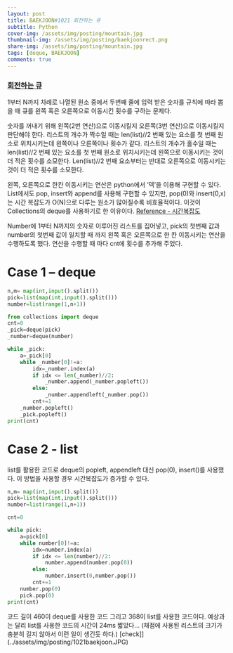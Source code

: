 ```yaml
---
layout: post
title: BAEKJOON#1021 회전하는 큐
subtitle: Python
cover-img: /assets/img/posting/mountain.jpg
thumbnail-img: /assets/img/posting/baekjoonrect.png
share-img: /assets/img/posting/mountain.jpg
tags: [deque, BAEKJOON]
comments: true
---
```


### [회전하는 큐](https://www.acmicpc.net/problem/1021)

1부터 N까지 차례로 나열된 원소 중에서 두번째 줄에 입력 받은 숫자를 규칙에 따라 뽑을 때 큐를 왼쪽 혹은 오른쪽으로 이동시킨 횟수를 구하는 문제다.

숫자를 꺼내기 위해 왼쪽(2번 연산)으로 이동시킬지 오른쪽(3번 연산)으로 이동시킬지 판단해야 한다.
리스트의 개수가 짝수일 때는 len(list)//2 번째 있는 요소를 첫 번째 원소로 위치시키는데 왼쪽이나 오른쪽이나 횟수가 같다.
리스트의 개수가 홀수일 때는 len(list)//2 번째 있는 요소를 첫 번째 원소로 위치시키는데 왼쪽으로 이동시키는 것이 더 적은 횟수를 소모한다. Len(list)//2 번째 요소부터는 반대로 오른쪽으로 이동시키는 것이 더 적은 횟수를 소모한다.

왼쪽, 오른쪽으로 한칸 이동시키는 연산은 python에서 ‘덱’을 이용해 구현할 수 있다. List에서도 pop, insert와 append를 사용해 구현할 수 있지만, pop(0)와 insert(0,x)는 시간 복잡도가 O(N)으로 다루는 원소가 많아질수록 비효율적이다. 이것이 Collections의 deque를 사용하기로 한 이유이다.
[Reference - 시간복잡도](https://www.ics.uci.edu/~pattis/ICS-33/lectures/complexitypython.txt)

Number에 1부터 N까지의 숫자로 이루어진 리스트를 집어넣고, pick의 첫번째 값과 number의 첫번째 값이 일치할 때 까지 왼쪽 혹은 오른쪽으로 한 칸 이동시키는 연산을 수행하도록 했다. 연산을 수행할 때 마다 cnt에 횟수를 추가해 주었다.

# Case 1 – deque

```python
n,m= map(int,input().split())
pick=list(map(int,input().split()))
number=list(range(1,n+1))

from collections import deque
cnt=0
_pick=deque(pick)
_number=deque(number)

while _pick:
    a=_pick[0]
    while _number[0]!=a:
        idx=_number.index(a)
        if idx <= len(_number)//2:
            _number.append(_number.popleft())
        else:
            _number.appendleft(_number.pop())
        cnt+=1
    _number.popleft()
    _pick.popleft()
print(cnt)
```

# Case 2 - list

list를 활용한 코드로 deque의 popleft, appendleft 대신 pop(0), insert()를 사용했다.
이 방법을 사용할 경우 시간복잡도가 증가할 수 있다.

```python
n,m= map(int,input().split())
pick=list(map(int,input().split()))
number=list(range(1,n+1))

cnt=0

while pick:
    a=pick[0]
    while number[0]!=a:
        idx=number.index(a)
        if idx <= len(number)//2:
            number.append(number.pop(0))
        else:
            number.insert(0,number.pop())
        cnt+=1
    number.pop(0)
    pick.pop(0)
print(cnt)
```

코드 길이 460이 deque를 사용한 코드 그리고 368이 list를 사용한 코드이다.
예상과는 달리 list를 사용한 코드의 시간이 24ms 짧았다...
(채점에 사용된 리스트의 크기가 충분히 길지 않아서 이런 일이 생긴듯 하다.)
[check]](../assets/img/posting/1021baekjoon.JPG)
